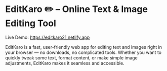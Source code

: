 # EditKaro ✏️ – Online Text & Image Editing Tool

Live Demo: https://editkaro21.netlify.app

EditKaro is a fast, user-friendly web app for editing text and images right in your browser — no downloads, no complicated tools. Whether you want to quickly tweak some text, format content, or make simple image adjustments, EditKaro makes it seamless and accessible.
